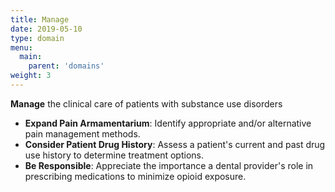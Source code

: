 ```yaml
---
title: Manage 
date: 2019-05-10
type: domain
menu:
  main:
    parent: 'domains'
weight: 3
---
```

__Manage__ the clinical care of patients with substance use disorders

* __Expand Pain Armamentarium__: Identify appropriate and/or alternative pain management methods.
* __Consider Patient Drug History__: Assess a patient's current and past drug use history to determine treatment options.
* __Be Responsible__: Appreciate the importance a dental provider's role in prescribing medications to minimize opioid exposure.
